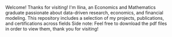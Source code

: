 Welcome! Thanks for visiting! I'm Ilina, an Economics and Mathematics graduate passionate about data-driven research, economics, and financial modeling. This repository includes a selection of my projects, publications, and certifications across fields
Side note: Feel free to download the pdf files in order to view them, thank you for visiting!
